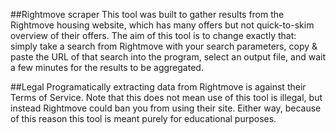##Rightmove scraper
This tool was built to gather results from the Rightmove housing website, which has many offers but not quick-to-skim overview of their offers. The aim of this tool is to change exactly that: simply take a search from Rightmove with your search parameters, copy & paste the URL of that search into the program, select an output file, and wait a few minutes for the results to be aggregated.

##Legal
Programatically extracting data from Rightmove is against their Terms of Service. Note that this does not mean use of this tool is illegal, but instead Rightmove could ban you from using their site. Either way, because of this reason this tool is meant purely for educational purposes.
